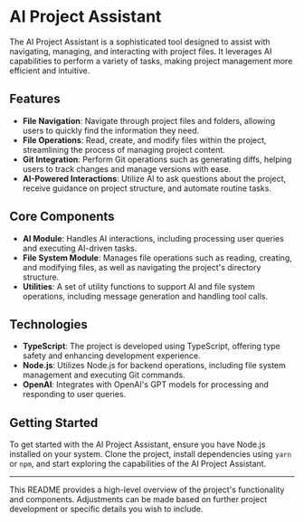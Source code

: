 # AI Project Assistant

The AI Project Assistant is a sophisticated tool designed to assist with navigating, managing, and interacting with project files. It leverages AI capabilities to perform a variety of tasks, making project management more efficient and intuitive.

## Features

- **File Navigation**: Navigate through project files and folders, allowing users to quickly find the information they need.
- **File Operations**: Read, create, and modify files within the project, streamlining the process of managing project content.
- **Git Integration**: Perform Git operations such as generating diffs, helping users to track changes and manage versions with ease.
- **AI-Powered Interactions**: Utilize AI to ask questions about the project, receive guidance on project structure, and automate routine tasks.

## Core Components

- **AI Module**: Handles AI interactions, including processing user queries and executing AI-driven tasks.
- **File System Module**: Manages file operations such as reading, creating, and modifying files, as well as navigating the project's directory structure.
- **Utilities**: A set of utility functions to support AI and file system operations, including message generation and handling tool calls.

## Technologies

- **TypeScript**: The project is developed using TypeScript, offering type safety and enhancing development experience.
- **Node.js**: Utilizes Node.js for backend operations, including file system management and executing Git commands.
- **OpenAI**: Integrates with OpenAI's GPT models for processing and responding to user queries.

## Getting Started

To get started with the AI Project Assistant, ensure you have Node.js installed on your system. Clone the project, install dependencies using `yarn` or `npm`, and start exploring the capabilities of the AI Project Assistant.

---

This README provides a high-level overview of the project's functionality and components. Adjustments can be made based on further project development or specific details you wish to include.